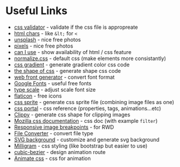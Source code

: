 # Useful Links
- [css validator](https://jigsaw.w3.org/css-validator/) - validate if the css file is appropreate 
- [html chars](https://dev.w3.org/html5/html-author/charref) - like `&lt;` for `<`
- [unsplash](https://unsplash.com/) - nice free photos
- [pixels](https://www.pexels.com/) - nice free photos
- [can I use](https://caniuse.com/?search=video) - show availability of html / css feature
- [normalize.css](https://necolas.github.io/normalize.css/) - default css (make elements more consistantly)
- [css gradient](https://cssgradient.io/) - generate gradient color css code
- [the shape of css](https://css-tricks.com/the-shapes-of-css/) - generate shape css code
- [web front generator](https://www.fontsquirrel.com/tools/webfont-generator) - convert font format
- [Google Fonts](https://fonts.google.com/) - useful free fonts
- [type scale](https://type-scale.com/) - adjust scale font size
- [flaticon](https://www.flaticon.com/) - free icons
- [css sprite](https://cssspritestool.com/) - generate css sprite file (combining image files as one)
- [css portal](https://www.cssportal.com/) - css reference (properties, tags, animations...etc)
- [Clippy](https://bennettfeely.com/clippy/) - generate css shape for clipping images
- [Mozilla css documentation](https://developer.mozilla.org/en-US/docs/Web/CSS/filter) - css doc (with example `filter`)
- [Responsive image breakpoints](https://www.responsivebreakpoints.com/) - for RWD
- [File Converter](https://cloudconvert.com/) - convert file type
- [SVG background](https://www.svgbackgrounds.com/) - customize and generate svg background
- [Milligram](https://milligram.io/) - css styling (like bootstrap but easier to use)
- [cubic-bezier](https://cubic-bezier.com/#.17,.67,.83,.67) - design animation route
- [Animate css](https://animate.style/) - css for animation
